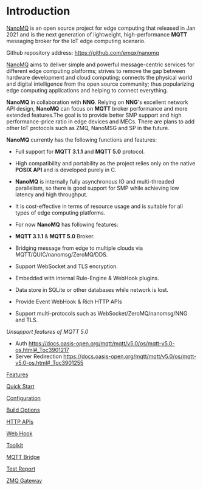 # Introduction

[NanoMQ](https://nanomq.io/) is an open source project for edge computing that released in Jan 2021 and is the next generation of lightweight, high-performance **MQTT** messaging broker for the IoT edge computing scenario.

Github repository address: <https://github.com/emqx/nanomq>

[NanoMQ](https://nanomq.io/) aims to deliver simple and powerful message-centric services for different edge computing platforms; strives to remove the gap between hardware development and cloud computing; connects the physical world and digital intelligence from the open source community; thus popularizing edge computing applications and helping to connect everything.

**NanoMQ** in collaboration with **NNG**. Relying on **NNG**'s excellent network API design, **NanoMQ** can focus on **MQTT** broker performance and more extended features.The goal is to provide better SMP support and high performance-price ratio in edge devices and MECs. There are plans to add other IoT protocols such as ZMQ, NanoMSG and SP in the future.

**NanoMQ** currently has the following functions and features:

- Full support for **MQTT 3.1.1** and **MQTT 5.0** protocol. 
- High compatibility and portability as the project relies only on the native **POSIX API** and is developed purely in C.
- **NanoMQ** is internally fully asynchronous IO and multi-threaded parallelism, so there is good support for SMP while achieving low latency and high throughput.
- It is cost-effective in terms of resource usage and is suitable for all types of edge computing platforms.

- For now **NanoMQ** has following features:

- **MQTT 3.1.1** & **MQTT 5.0** Broker.
- Bridging message from edge to multiple clouds via MQTT/QUIC/nanomsg/ZeroMQ/DDS.
- Support WebSocket and TLS encryption.
- Embedded with internal Rule-Engine & WebHook plugins.
- Data store in SQLite or other databases while network is lost.
- Provide Event WebHook & Rich HTTP APIs
- Support multi-protocols such as WebSocket/ZeroMQ/nanomsg/NNG and TLS.

*Unsupport features of MQTT 5.0* 
- Auth https://docs.oasis-open.org/mqtt/mqtt/v5.0/os/mqtt-v5.0-os.html#_Toc3901217
- Server Redirection https://docs.oasis-open.org/mqtt/mqtt/v5.0/os/mqtt-v5.0-os.html#_Toc3901255

[Features](./features.md)

[Quick Start](./quick-start.md)

[Configuration](./config-description/v014.md)

[Build Options](./build-options.md)

[HTTP APIs](./http-api/v4.md)

[Web Hook](./web-hook.md)

[Toolkit](./toolkit.md)

[MQTT Bridge](./bridges/tcp-bridge.md)

[Test Report](./test-report.md)

[ZMQ Gateway](./zmq-gateway.md)